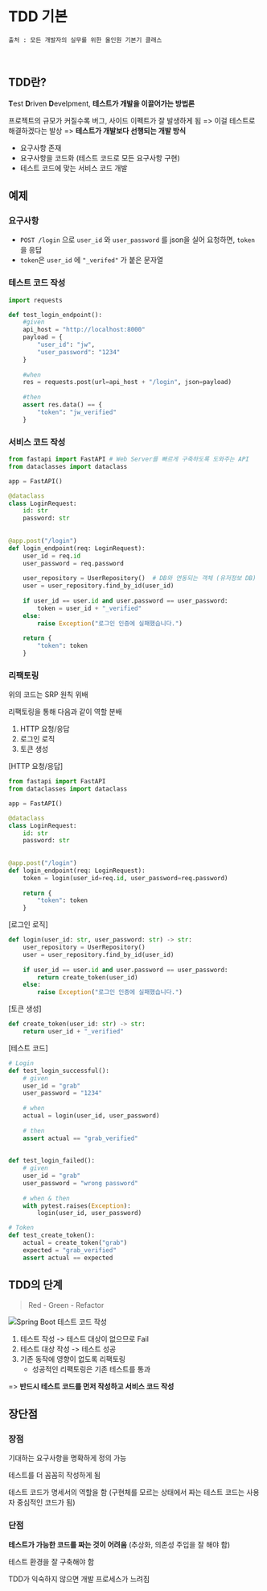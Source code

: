 # TDD 기본

```
출처 : 모든 개발자의 실무를 위한 올인원 기본기 클래스
```

​	

## TDD란?

**T**est **D**riven **D**evelpment, **테스트가 개발을 이끌어가는 방법론**



프로젝트의 규모가 커질수록 버그, 사이드 이펙트가 잘 발생하게 됨 => 이걸 테스트로 해결하겠다는 발상 => **테스트가 개발보다 선행되는 개발 방식**



- 요구사항 존재
- 요구사항을 코드화 (테스트 코드로 모든 요구사항 구현)
- 테스트 코드에 맞는 서비스 코드 개발



## 예제

### 요구사항

- `POST /login` 으로 `user_id` 와 `user_password` 를 json을 실어 요청하면, `token` 을 응답
- `token`은 `user_id` 에 `"_verifed"` 가 붙은 문자열



### 테스트 코드 작성

```python
import requests

def test_login_endpoint():
    #given
    api_host = "http://localhost:8000"
    payload = {
        "user_id": "jw",
        "user_password": "1234"
    }
    
    #when
    res = requests.post(url=api_host + "/login", json=payload)
    
    #then
    assert res.data() == {
        "token": "jw_verified"
    }
```



### 서비스 코드 작성

```python
from fastapi import FastAPI # Web Server를 빠르게 구축하도록 도와주는 API
from dataclasses import dataclass

app = FastAPI()

@dataclass
class LoginRequest:
    id: str
    password: str
        
        
@app.post("/login")
def login_endpoint(req: LoginRequest):
    user_id = req.id
    user_password = req.password
    
    user_repository = UserRepository()  # DB와 연동되는 객체 (유저정보 DB)
    user = user_repository.find_by_id(user_id)
    
    if user_id == user.id and user.password == user_password:
        token = user_id + "_verified"
    else:
        raise Exception("로그인 인증에 실패했습니다.")
        
    return {
        "token": token
    }
```



### 리팩토링

위의 코드는 SRP 원칙 위배

리팩토링을 통해 다음과 같이 역할 분배

1. HTTP 요청/응답
2. 로그인 로직
3. 토큰 생성



[HTTP 요청/응답]

```python
from fastapi import FastAPI
from dataclasses import dataclass

app = FastAPI()

@dataclass
class LoginRequest:
    id: str
    password: str
        
        
@app.post("/login")
def login_endpoint(req: LoginRequest):
    token = login(user_id=req.id, user_password=req.password)
    
    return {
        "token": token
    }
```

[로그인 로직]

```python
def login(user_id: str, user_password: str) -> str:
    user_repository = UserRepository()
    user = user_repository.find_by_id(user_id)
    
    if user_id == user.id and user.password == user_password:
        return create_token(user_id)
    else:
        raise Exception("로그인 인증에 실패했습니다.")
```

[토큰 생성]

```python
def create_token(user_id: str) -> str:
    return user_id + "_verified"
```



[테스트 코드]

```python
# Login
def test_login_successful():
    # given
    user_id = "grab"
    user_password = "1234"
    
    # when
    actual = login(user_id, user_password)
    
    # then
    assert actual == "grab_verified"
    
    
def test_login_failed():
    # given
    user_id = "grab"
    user_password = "wrong password"
    
    # when & then
    with pytest.raises(Exception):
        login(user_id, user_password)

# Token
def test_create_token():
    actual = create_token("grab")
    expected = "grab_verified"
    assert actual == expected
```



## TDD의 단계

> Red - Green - Refactor

![Spring Boot 테스트 코드 작성](https://media.vlpt.us/images/swchoi0329/post/a35b7fb8-72c3-45bd-8b5c-ecc34893fe23/%EC%A0%9C%EB%AA%A9%20%EC%97%86%EC%9D%8C.png)

1. 테스트 작성 -> 테스트 대상이 없으므로 Fail
2. 테스트 대상 작성 -> 테스트 성공
3. 기존 동작에 영향이 없도록 리팩토링
   - 성공적인 리팩토링은 기존 테스트를 통과

=> **반드시 테스트 코드를 먼저 작성하고 서비스 코드 작성**



## 장단점

### 장점

기대하는 요구사항을 명확하게 정의 가능

테스트를 더 꼼꼼히 작성하게 됨

테스트 코드가 명세서의 역할을 함 (구현체를 모르는 상태에서 짜는 테스트 코드는 사용자 중심적인 코드가 됨)



### 단점

**테스트가 가능한 코드를 짜는 것이 어려움** (추상화, 의존성 주입을 잘 해야 함)

테스트 환경을 잘 구축해야 함

TDD가 익숙하지 않으면 개발 프로세스가 느려짐